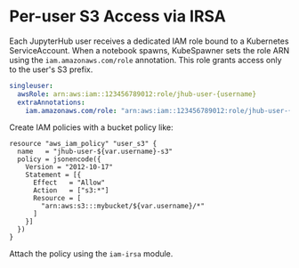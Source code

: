 # Per-user S3 Access via IRSA

Each JupyterHub user receives a dedicated IAM role bound to a Kubernetes ServiceAccount. When a notebook spawns, KubeSpawner sets the role ARN using the `iam.amazonaws.com/role` annotation. This role grants access only to the user's S3 prefix.

```yaml
singleuser:
  awsRole: arn:aws:iam::123456789012:role/jhub-user-{username}
  extraAnnotations:
    iam.amazonaws.com/role: "arn:aws:iam::123456789012:role/jhub-user-{username}"
```

Create IAM policies with a bucket policy like:

```hcl
resource "aws_iam_policy" "user_s3" {
  name   = "jhub-user-${var.username}-s3"
  policy = jsonencode({
    Version = "2012-10-17"
    Statement = [{
      Effect   = "Allow"
      Action   = ["s3:*"]
      Resource = [
        "arn:aws:s3:::mybucket/${var.username}/*"
      ]
    }]
  })
}
```

Attach the policy using the `iam-irsa` module.
